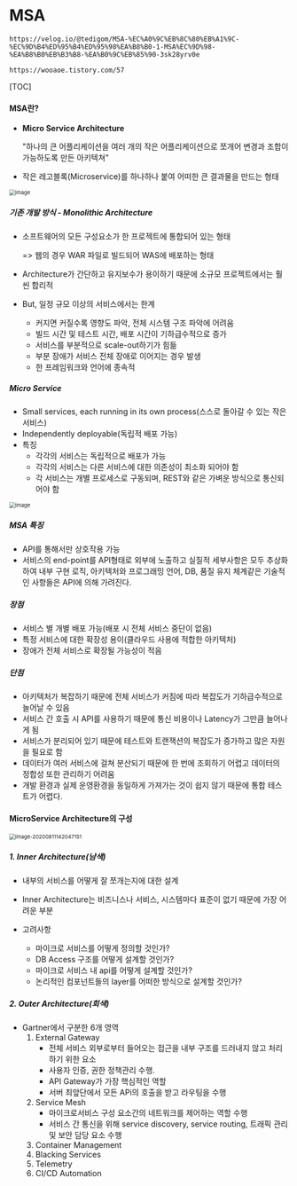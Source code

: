 # MSA

```
https://velog.io/@tedigom/MSA-%EC%A0%9C%EB%8C%80%EB%A1%9C-%EC%9D%B4%ED%95%B4%ED%95%98%EA%B8%B0-1-MSA%EC%9D%98-%EA%B8%B0%EB%B3%B8-%EA%B0%9C%EB%85%90-3sk28yrv0e

https://wooaoe.tistory.com/57
```



[TOC]



#### MSA란?

- **Micro Service Architecture**

  "하나의 큰 어플리케이션을 여러 개의 작은 어플리케이션으로 쪼개어 변경과 조합이 가능하도록 만든 아키텍쳐"

- 작은 레고블록(Microservice)를 하나하나 붙여 어떠한 큰 결과물을 만드는 형태

<img src="https://user-images.githubusercontent.com/33229855/89859580-467b5f80-dbdc-11ea-8032-8e2f49b2bf9d.png" alt="image" style="zoom:67%;" />



##### 기존 개발 방식 - Monolithic Architecture

- 소프트웨어의 모든 구성요소가 한 프로젝트에 통합되어 있는 형태

  => 웹의 경우 WAR 파일로 빌드되어 WAS에 배포하는 형태

- Architecture가 간단하고 유지보수가 용이하기 때문에 소규모 프로젝트에서는 훨씬 합리적

- But, 일정 규모 이상의 서비스에서는 한계

  - 커지면 커질수록 영향도 파악, 전체 시스템 구조 파악에 어려움
  - 빌드 시간 및 테스트 시간, 배포 시간이 기하급수적으로 증가
  - 서비스를 부분적으로 scale-out하기가 힘듦
  - 부분 장애가 서비스 전체 장애로 이어지는 경우 발생
  - 한 프레임워크와 언어에 종속적



##### Micro Service

- Small services, each running in its own process(스스로 돌아갈 수 있는 작은 서비스)
- Independently deployable(독립적 배포 가능)
- 특징
  - 각각의 서비스는 독립적으로 배포가 가능
  - 각각의 서비스는 다른 서비스에 대한 의존성이 최소화 되어야 함
  - 각 서비스는 개별 프로세스로 구동되며, REST와 같은 가벼운 방식으로 통신되어야 함

<img src="https://user-images.githubusercontent.com/33229855/89859889-02d52580-dbdd-11ea-909e-b42d12060d80.png" alt="image" style="zoom:67%;" />



##### MSA 특징

- API를 통해서만 상호작용 가능
- 서비스의 end-point를 API형태로 외부에 노출하고 실질적 세부사항은 모두 추상화하여 내부 구현 로직, 아키텍처와 프로그래밍 언어, DB, 품질 유지 체계같은 기술적인 사항들은 API에 의해 가려진다.



##### 장점

- 서비스 별 개별 배포 가능(배포 시 전체 서비스 중단이 없음)
- 특정 서비스에 대한 확장성 용이(클라우드 사용에 적합한 아키텍처)
- 장애가 전체 서비스로 확장될 가능성이 적음



##### 단점

- 아키텍처가 복잡하기 때문에 전체 서비스가 커짐에 따라 복잡도가 기하급수적으로 늘어날 수 있음
- 서비스 간 호출 시 API를 사용하기 때문에 통신 비용이나 Latency가 그만큼 늘어나게 됨
- 서비스가 분리되어 있기 때문에 테스트와 트랜잭션의 복잡도가 증가하고 많은 자원을 필요로 함
- 데이터가 여러 서비스에 걸쳐 분산되기 때문에 한 번에 조회하기 어렵고 데이터의 정합성 또한 관리하기 어려움
- 개발 환경과 실제 운영환경을 동일하게 가져가는 것이 쉽지 않기 때문에 통합 테스트가 어렵다.





#### MicroService Architecture의 구성

<img src="C:\Users\multicampus\AppData\Roaming\Typora\typora-user-images\image-20200811142047151.png" alt="image-20200811142047151" style="zoom:67%;" />

##### 1. Inner Architecture(남색)

- 내부의 서비스를 어떻게 잘 쪼개는지에 대한 설계

- Inner Architecture는 비즈니스나 서비스, 시스템마다 표준이 없기 때문에 가장 어려운 부분

- 고려사항

  - 마이크로 서비스를 어떻게 정의할 것인가?
  - DB Access 구조를 어떻게 설계할 것인가?
  - 마이크로 서비스 내 api를 어떻게 설계할 것인가?
  - 논리적인 컴포넌트들의 layer를 어떠한 방식으로 설계할 것인가?

  

##### 2. Outer Architecture(회색)

- Gartner에서 구분한 6개 영역
  1. External Gateway
     - 전체 서비스 외부로부터 들어오는 접근을 내부 구조를 드러내지 않고 처리하기 위한 요소
     - 사용자 인증, 권한 정책관리 수행.
     - API Gateway가 가장 핵심적인 역할
     - 서버 최앞단에서 모든 APi의 호출을 받고 라우팅을 수행
  2. Service Mesh
     - 마이크로서비스 구성 요소간의 네트워크를 제어하는 역할 수행
     - 서비스 간 통신을 위해 service discovery, service routing, 트래픽 관리 및 보안 담당 요소 수행
  3. Container Management
  4. Blacking Services
  5. Telemetry
  6. CI/CD Automation





